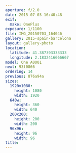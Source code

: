 ```yaml
---
aperture: f/2.0
date: 2015-07-03 16:40:48
exif:
  make: OnePlus
exposure: 1/1100
file: IMG_20150703_164046
gallery: 2015-spain-barcelona
layout: gallery-photo
location:
  latitude: 41.387393333333
  longitude: 2.1832416666667
model: One A0001
next: 93f0866
ordering: 14
previous: 876a94a
sizes:
  1920x1080:
    height: 1080
    width: 1920
  640w:
    height: 360
    width: 640
  200x200:
    height: 200
    width: 200
  96x96:
    height: 96
    width: 96
title: 
---
```

